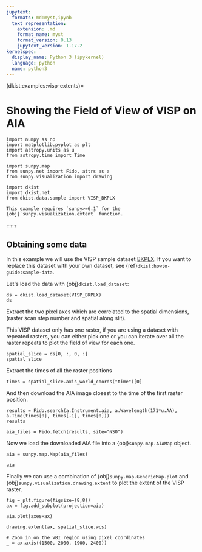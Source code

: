 ```yaml
---
jupytext:
  formats: md:myst,ipynb
  text_representation:
    extension: .md
    format_name: myst
    format_version: 0.13
    jupytext_version: 1.17.2
kernelspec:
  display_name: Python 3 (ipykernel)
  language: python
  name: python3
---
```


(dkist:examples:visp-extents)=
# Showing the Field of View of VISP on AIA

```{code-cell} ipython3
import numpy as np
import matplotlib.pyplot as plt
import astropy.units as u
from astropy.time import Time

import sunpy.map
from sunpy.net import Fido, attrs as a
from sunpy.visualization import drawing

import dkist
import dkist.net
from dkist.data.sample import VISP_BKPLX
```

```{note}
This example requires `sunpy>=6.1` for the {obj}`sunpy.visualization.extent` function.
```

+++

## Obtaining some data

In this example we will use the VISP sample dataset [BKPLX](https://dkist.data.nso.edu/datasetview/BKPLX).
If you want to replace this dataset with your own dataset, see {ref}`dkist:howto-guide:sample-data`.

Let's load the data with {obj}`dkist.load_dataset`:

```{code-cell} ipython3
ds = dkist.load_dataset(VISP_BKPLX)
ds
```

Extract the two pixel axes which are correlated to the spatial dimensions, (raster scan step number and spatial along slit).

This VISP dataset only has one raster, if you are using a dataset with repeated rasters, you can either pick one or you can iterate over all the raster repeats to plot the field of view for each one.

```{code-cell} ipython3
spatial_slice = ds[0, :, 0, :]
spatial_slice
```

Extract the times of all the raster positions

```{code-cell} ipython3
times = spatial_slice.axis_world_coords("time")[0]
```

And then download the AIA image closest to the time of the first raster position.

```{code-cell} ipython3
results = Fido.search(a.Instrument.aia, a.Wavelength(171*u.AA), a.Time(times[0], times[-1], times[0]))
results
```

```{code-cell} ipython3
aia_files = Fido.fetch(results, site="NSO")
```

Now we load the downloaded AIA file into a {obj}`sunpy.map.AIAMap` object.

```{code-cell} ipython3
aia = sunpy.map.Map(aia_files)
```

```{code-cell} ipython3
aia
```

Finally we can use a combination of {obj}`sunpy.map.GenericMap.plot` and {obj}`sunpy.visualization.drawing.extent` to plot the extent of the VISP raster.

```{code-cell} ipython3
fig = plt.figure(figsize=(8,8))
ax = fig.add_subplot(projection=aia)

aia.plot(axes=ax)

drawing.extent(ax, spatial_slice.wcs)

# Zoom in on the VBI region using pixel coordinates
_ = ax.axis((1500, 2000, 1900, 2400))
```

```{code-cell} ipython3

```
